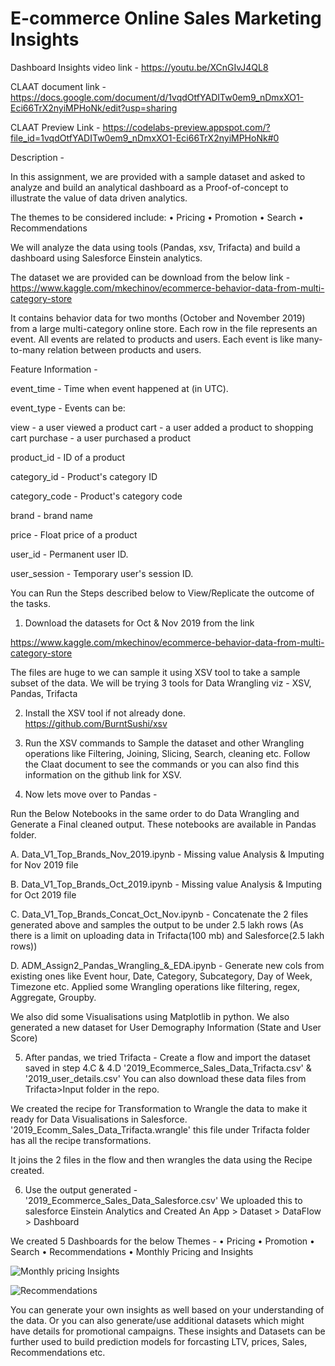 # E-commerce Online Sales Marketing Insights 


Dashboard Insights video link - https://youtu.be/XCnGIvJ4QL8

CLAAT document link - https://docs.google.com/document/d/1vqdOtfYADITw0em9_nDmxXO1-Eci66TrX2nyiMPHoNk/edit?usp=sharing

CLAAT Preview Link - https://codelabs-preview.appspot.com/?file_id=1vqdOtfYADITw0em9_nDmxXO1-Eci66TrX2nyiMPHoNk#0

Description - 

In this assignment, we are provided with a sample dataset and asked to analyze and build an analytical dashboard as a Proof-of-concept to illustrate the value of data driven analytics.

The themes to be considered include:
• Pricing
• Promotion
• Search
• Recommendations


We will analyze the data using tools (Pandas, xsv, Trifacta) and build a dashboard using Salesforce Einstein analytics. 

The dataset we are provided can be download from the below link - 
https://www.kaggle.com/mkechinov/ecommerce-behavior-data-from-multi-category-store

It contains behavior data for two months (October and November 2019) from a large multi-category online store.
Each row in the file represents an event. All events are related to products and users. Each event is like many-to-many relation between products and users.

Feature Information - 

event_time  - Time when event happened at (in UTC).

event_type - Events can be:

view - a user viewed a product
cart - a user added a product to shopping cart
purchase - a user purchased a product

product_id - ID of a product

category_id - Product's category ID

category_code - Product's category code

brand - brand name

price - Float price of a product

user_id - Permanent user ID.

user_session - Temporary user's session ID. 


You can Run the Steps described below to View/Replicate the outcome of the tasks. 

1. Download the datasets for Oct & Nov 2019 from the link 

https://www.kaggle.com/mkechinov/ecommerce-behavior-data-from-multi-category-store

The files are huge to we can sample it using XSV tool to take a sample subset of the data. 
We will be trying 3 tools for Data Wrangling viz - XSV, Pandas, Trifacta 

2. Install the XSV tool if not already done. 
   https://github.com/BurntSushi/xsv

3. Run the XSV commands to Sample the dataset and other Wrangling operations like Filtering, Joining, Slicing, Search, cleaning etc. 
Follow the Claat document to see the commands or you can also find this information on the github link for XSV. 

4. Now lets move over to Pandas - 

Run the Below Notebooks in the same order to do Data Wrangling and Generate a Final cleaned output. These notebooks are available in Pandas folder. 

A. Data_V1_Top_Brands_Nov_2019.ipynb - 
Missing value Analysis & Imputing for Nov 2019 file 

B. Data_V1_Top_Brands_Oct_2019.ipynb - 
Missing value Analysis & Imputing for Oct 2019 file

C. Data_V1_Top_Brands_Concat_Oct_Nov.ipynb - 
Concatenate the 2 files generated above and samples the output to be under 2.5 lakh rows 
(As there is a limit on uploading data in Trifacta(100 mb) and Salesforce(2.5 lakh rows))

D. ADM_Assign2_Pandas_Wrangling_&_EDA.ipynb - 
Generate new cols from existing ones like Event hour, Date, Category, Subcategory, Day of Week,
Timezone etc. Applied some Wrangling operations like filtering, regex, Aggregate, Groupby. 

We also did some Visualisations using Matplotlib in python. 
We also generated a new dataset for User Demography Information (State and User Score)

5. After pandas, we tried Trifacta - 
Create a flow and import the dataset saved in step 4.C & 4.D '2019_Ecommerce_Sales_Data_Trifacta.csv' & '2019_user_details.csv'
You can also download these data files from Trifacta>Input folder in the repo. 

We created the recipe for Transformation to Wrangle the data to make it ready for Data Visualisations in Salesforce. 
'2019_Ecomm_Sales_Data_Trifacta.wrangle' this file under Trifacta folder has all the recipe transformations. 

It joins the 2 files in the flow and then wrangles the data using the Recipe created.

6. Use the output generated - '2019_Ecommerce_Sales_Data_Salesforce.csv'
We uploaded this to salesforce Einstein Analytics and Created An App > Dataset > DataFlow > Dashboard 

We created 5 Dashboards for the below Themes - 
• Pricing
• Promotion
• Search
• Recommendations
• Monthly Pricing and Insights

![Monthly pricing Insights](https://github.com/Nikhilkohli1/Digital-Marketing-Analytics/blob/master/Assignment1/Monthly_Pricing_Sales_Insights.png)

![Recommendations](https://github.com/Nikhilkohli1/Digital-Marketing-Analytics/blob/master/Assignment1/Ecommerce_Sales_Dashboard%20(1).png)



You can generate your own insights as well based on your understanding of the data. Or you can also generate/use additional datasets 
which might have details for promotional campaigns. These insights and Datasets can be further used to build 
prediction models for forcasting LTV, prices, Sales, Recommendations etc. 






